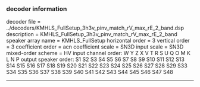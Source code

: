 
### decoder information 
decoder file = ../decoders/KMHLS_FullSetup_3h3v_pinv_match_rV_max_rE_2_band.dsp
description = KMHLS_FullSetup_3h3v_pinv_match_rV_max_rE_2_band
speaker array name = KMHLS_FullSetup
horizontal order   = 3
vertical order     = 3
coefficient order  = acn
coefficient scale  = SN3D
input scale        = SN3D
mixed-order scheme = HV
input channel order: W Y Z X V T R S U Q O M K L N P 
output speaker order: S1 S2 S3 S4 S5 S6 S7 S8 S9 S10 S11 S12 S13 S14 S15 S16 S17 S18 S19 S20 S21 S22 S23 S24 S25 S26 S27 S28 S29 S33 S34 S35 S36 S37 S38 S39 S40 S41 S42 S43 S44 S45 S46 S47 S48 

---

